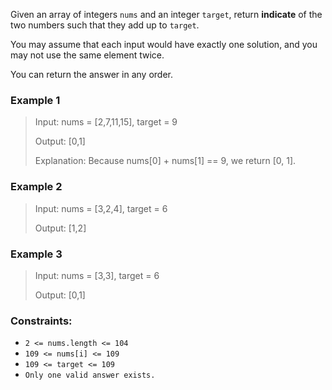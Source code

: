 Given an array of integers `nums` and an integer `target`, return __indicate__ of the two numbers such that they add up to `target`.

You may assume that each input would have exactly one solution, and you may not use the same element twice.

You can return the answer in any order.

### Example 1
> Input: nums = [2,7,11,15], target = 9 
> 
> Output: [0,1]
> 
> Explanation: Because nums[0] + nums[1] == 9, we return [0, 1].

### Example 2
> Input: nums = [3,2,4], target = 6
>
> Output: [1,2]

### Example 3
> Input: nums = [3,3], target = 6
>
> Output: [0,1]
>

### Constraints:

- `2 <= nums.length <= 104`
- `109 <= nums[i] <= 109`
- `109 <= target <= 109`
- `Only one valid answer exists.`